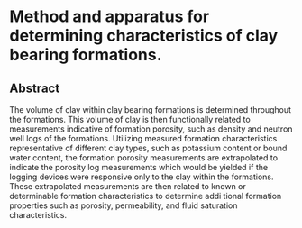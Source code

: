 # Method and apparatus for determining characteristics of clay bearing formations.

## Abstract
The volume of clay within clay bearing formations is determined throughout the formations. This volume of clay is then functionally related to measurements indicative of formation porosity, such as density and neutron well logs of the formations. Utilizing measured formation characteristics representative of different clay types, such as potassium content or bound water content, the formation porosity measurements are extrapolated to indicate the porosity log measurements which would be yielded if the logging devices were responsive only to the clay within the formations. These extrapolated measurements are then related to known or determinable formation characteristics to determine addi tional formation properties such as porosity, permeability, and fluid saturation characteristics.